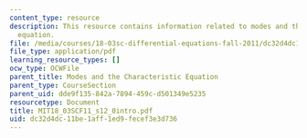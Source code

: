 ```yaml
---
content_type: resource
description: This resource contains information related to modes and the characteristic
  equation.
file: /media/courses/18-03sc-differential-equations-fall-2011/dc32d4dc11be1aff1ed9fecef3e3d736_MIT18_03SCF11_s12_0intro.pdf
file_type: application/pdf
learning_resource_types: []
ocw_type: OCWFile
parent_title: Modes and the Characteristic Equation
parent_type: CourseSection
parent_uid: dde9f135-842a-7894-459c-d501349e5235
resourcetype: Document
title: MIT18_03SCF11_s12_0intro.pdf
uid: dc32d4dc-11be-1aff-1ed9-fecef3e3d736
---
```

